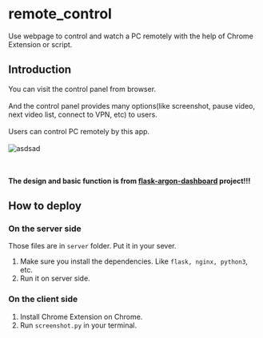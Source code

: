 # remote_control
Use webpage to control and watch a PC remotely with the help of Chrome Extension or script.

## Introduction
You can visit the control panel from browser.\
\
And the control panel provides many options(like screenshot, pause video, next video list, connect to VPN, etc) to users.\
\
Users can control PC remotely by this app.\
\
![asdsad](https://i.imgur.com/BLGGzRt.png)
<br>
<br>
<br>

**The design and basic function is from [flask-argon-dashboard](https://github.com/app-generator/flask-argon-dashboard) project!!!**

## How to deploy

### On the server side
Those files are in `server` folder. Put it in your sever.

1. Make sure you install the dependencies. Like `flask, nginx, python3`, etc.
2. Run it on server side.

### On the client side
1. Install Chrome Extension on Chrome.
2. Run `screenshot.py` in your terminal.